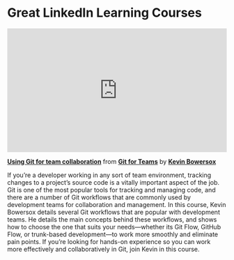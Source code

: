 <h1>Great LinkedIn Learning Courses</h1>


<div style="position:relative;height:0;padding-bottom:56.25%"><iframe width="640" height="360" src="https://www.linkedin.com/learning/embed/git-for-teams/using-git-for-team-collaboration?autoplay=false&claim=AQGqQFBvIueSmgAAAYLLvyifYKaaboMd_I7hRo2K2V0eC6SADT6kEelL7TzkVvQUjuqK8XVu2F9vd5c6jUIa-gDTuiQrJJKaBQtAbapIHJ1GmHc2qjlMY2ffhVVCWNtvS9jo8sh03F2rTilrfA5vhQ1YVrBYU-MP_iho4aPJBVPTGsd6_2-r_mU9uMujwFM4OZKIhc9ROSCTXgRKjhUkHqba7tOPVJwa7JirMvNPAbr-80Ux-PSoX3_ozESdd1gJLnZ-nD9X-oxJYIPZGdaJCi_SRqps5QFy-a97rKc-JveAi2hbgf2HAK1Sm1NC1dfv7a-OXVHV4Hn5ruW3dQbT5avQhe61iixehwt0ngFquK8spmD4rJc6KWx5s6A7vU4Y-uDZPgiYjGnffT1-mMK8cA-2HcPSgxxBxiYOa6zKp9dTpNC76mY456hRV7rZDvBAml-g2wblWON8bhF_-T_gLtSWaMl2TBF3gp0PipmDkUgZi2CCOdrDJbm71F6WSXfhho-vny2eTrf0_w5zEk-C2-HUzI8Nw2SBWoFnWs35-CBXuHcF4iyDEJ01_1ZAxeLwyfjme-2Nd-yWLMzTzHKuohvVD4cwxnTsZtKCqaKnGqWRPEgfQmWuTyivcwGYeYaQ0NgtDiOawOar0EIWravhzHaIFcoS-8y1jPNnITq4LCJiHsTZtemwCkYh0eWlLPvpofGK0KUvz5teTt7ANdHdxo-KQFKuu0tG2bOumI_GhHOPAnbxxWHc615I38ykvwh8c9gLelGuWjokqRPQKz_Ep_AUKf63SN3Zmr_LDSRpi6zmfPmKqxD5AIrHS3k0XD8jVrRHpC7ASkxgMdxDJVrMzdN-cPT9iHKG5_knrKR3rCX1kCX4mk-qEOOcNKDhW1kyOLSmM2KFWX7p6wkeS0yN9ffmW-HTaRRsaD2VO2uax6bFFYXhdlxVN0zyMYN37MA1AmJ6XDes-KESXYq0eKqjaia_KBWmlFOj_QrKZbq-ECjOyVVbcSSEITRSCEyc0txZyuNpJXGbH1zQg3UNdc8nKRRqrRmono7OnqkbtlZigxRYZJdqh93Q7WxKxY6Tirb9Gkeqlm1YK-I8X96uHfvv0Ib3W5eO6Tt8Q1VBVmmkeRJ-68qjG34-QdF3UlD0Fbzt9Kixlp4m1Aww6yZlI-ZDRqVQxKEEv3AgJHmD5ZmIGIXnM2k&lipi=urn%3Ali%3Apage%3Ad_learning_content%3BzOV6xTXXRkmcfeRNS8GruQ%3D%3D&licu" mozallowfullscreen="true" webkitallowfullscreen="true" allowfullscreen="true" frameborder="0" style="position:absolute;width:100%;height:100%;left:0"></iframe></div><p><strong><a href="https://www.linkedin.com/learning/git-for-teams/using-git-for-team-collaboration?trk=embed_lil">Using Git for team collaboration</a></strong> from <strong><a href="https://www.linkedin.com/learning/git-for-teams?trk=embed_lil">Git for Teams</a></strong> by <strong><a href="https://www.linkedin.com/learning/instructors/kevin-bowersox?trk=embed_lil">Kevin Bowersox</a></strong></p>

If you’re a developer working in any sort of team environment, tracking changes to a project’s source code is a vitally important aspect of the job. Git is one of the most popular tools for tracking and managing code, and there are a number of Git workflows that are commonly used by development teams for collaboration and management. In this course, Kevin Bowersox details several Git workflows that are popular with development teams. He details the main concepts behind these workflows, and shows how to choose the one that suits your needs—whether its Git Flow, GitHub Flow, or trunk-based development—to work more smoothly and eliminate pain points. If you’re looking for hands-on experience so you can work more effectively and collaboratively in Git, join Kevin in this course.
